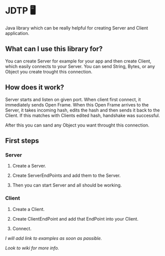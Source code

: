 # JDTP 🖥
Java library which can be really helpful for creating Server and Client application.

## What can I use this library for?

You can create Server for example for your app and then create Client, which easily connects to your Server.
 You can send String, Bytes, or any Object you create trought this connection.

## How does it work?

Server starts and listen on given port. When client first connect, it immediately sends Open Frame. When this Open Frame arrives to the Server, it takes incoming hash, edits the hash and then sends it back to the Client. If this matches with Clients edited hash, handshake was successful. 

After this you can sand any Object you want throught this connection.

## First steps

### Server

1. Create a Server.

2. Create ServerEndPoints and add them to the Server.

3. Then you can start Server and all should be working.

### Client

1. Create a Client.

2. Create ClientEndPoint and add that EndPoint into your Client.

3. Connect.

*I will add link to examples as soon as passible.*

*Look to wiki for more info.*
